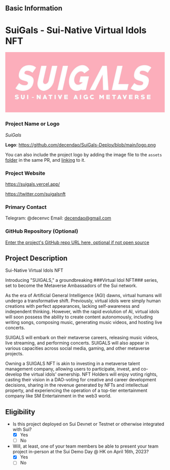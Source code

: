 ## Basic Information

# SuiGals - Sui-Native Virtual Idols NFT
![](https://github.com/decendao/SuiGals-Deploy/blob/main/banner.jpg)

### Project Name or Logo

*SuiGals*

**Logo**: https://github.com/decendao/SuiGals-Deploy/blob/main/logo.png

You can also include the project logo by adding the image file to the `assets` [folder](./assets/) in the same PR, and [linking](https://docs.github.com/en/get-started/writing-on-github/getting-started-with-writing-and-formatting-on-github/basic-writing-and-formatting-syntax#images) to it. 

### Project Website

https://suigals.vercel.app/

https://twitter.com/suigalsnft

### Primary Contact

Telegram: @decenvc
Email: decendao@gmail.com

### GitHub Repository (Optional)

[Enter the project's GitHub repo URL here, optional if not open source
](https://github.com/decendao/SuiGals-Deploy)

## Project Description 

Sui-Native Virtual Idols NFT

Introducing "SUIGALS," a groundbreaking ###Virtual Idol NFT### series, set to become the Metaverse Ambassadors of the Sui network. 

As the era of Artificial General Intelligence (AGI) dawns, virtual humans will undergo a transformative shift. Previously, virtual idols were simply human creations with perfect appearances, lacking self-awareness and independent thinking. 
However, with the rapid evolution of AI, virtual idols will soon possess the ability to create content autonomously, including writing songs, composing music, generating music videos, and hosting live concerts. 


SUIGALS will embark on their metaverse careers, releasing music videos, live streaming, and performing concerts. 
SUIGALS will also appear in various capacities across social media, gaming, and other metaverse projects.

Owning a SUIGALS NFT is akin to investing in a metaverse talent management company, allowing users to participate, invest, and co-develop the virtual idols' ownership. 
NFT Holders will enjoy voting rights, casting their vision in a DAO-voting for creative and career development decisions, sharing in the revenue generated by NFTs and intellectual property, and experiencing the operation of a top-tier entertainment company like SM Entertainment in the web3 world.


## Eligibility

- Is this project deployed on Sui Devnet or Testnet or otherwise integrated with Sui?
    - [x] Yes
    - [ ] No
- Will, at least, one of your team members be able to present your team project in-person at the Sui Demo Day @ HK on April 16th, 2023?
    - [x] Yes
    - [ ] No
